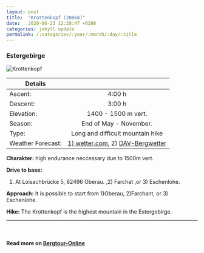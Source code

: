 ```yaml
---
layout: post
title:  "Krottenkopf (2086m)"
date:   2020-06-23 12:28:47 +0200
categories: jekyll update
permalink: /:categories/:year/:month/:day/:title
---
```


### Estergebirge

![Krottenkopf](/hikingblog.github.io/assets/img/hiking/Krottenkopf-1.JPG)


| Details       |               |
| ------------- |:-------------:|
| Ascent:       | 4:00 h        |
| Descent:      | 3:00 h        |
| Elevation:    | 1400 - 1500 m vert.  |
| Season:       |  End of May - November. |
| Type:         |  Long and difficult mountain hike |
| Weather Forecast: | [1) wetter.com](https://www.wetter.com/deutschland/oberau/DE0007698.html), 2) [DAV-Bergwetter](https://www.alpenverein.de/DAV-Services/Bergwetter/Allgaeu-Karwendel-Ammergau-Zugspitze-Arlberg)     |

**Charakter:** high endurance neccessary due to 1500m vert.

**Drive to base:**
1) At Loisachbrücke 5, 82496 Oberau. ,2) Farchat ,or 3) Eschenlohe.


**Approach:**
It is possible to start from 1)Oberau, 2)Farchant, or 3) Eschenlohe.



**Hike:**
The Krottenkopf is the highest mountain in the Estergebirge.








---
<br>

#### Read more on [Bergtour-Online](https://www.bergtour-online.de/bergtouren/bergwanderungen/schwer/krottenkopf/)
